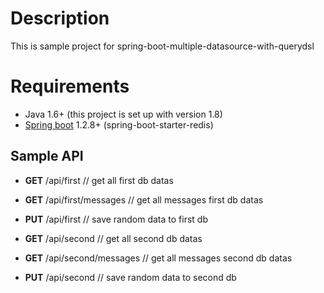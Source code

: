 # Description
This is sample project for spring-boot-multiple-datasource-with-querydsl

# Requirements
* Java 1.6+ (this project is set up with version 1.8)
* [Spring boot](http://projects.spring.io/spring-boot/) 1.2.8+ (spring-boot-starter-redis)

## Sample API

- **GET** /api/first  // get all first db datas
- **GET** /api/first/messages  // get all messages first db datas
- **PUT** /api/first // save random data to first db 

- **GET** /api/second  // get all second db datas
- **GET** /api/second/messages  // get all messages second db datas
- **PUT** /api/second // save random data to second db 
